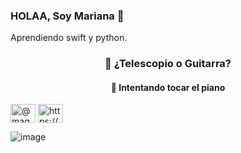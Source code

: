 ### HOLAA, Soy Mariana 👋 
Aprendiendo swift y python.

<h3 align="center">🔭 ¿Telescopio o Guitarra? </h3>
<h4 align="center">👯 Intentando tocar el piano</h4>

<a href="https://twitter.com/@magui_cr" target="blank"><img align="center" src="https://cdn.jsdelivr.net/npm/simple-icons@3.0.1/icons/twitter.svg" alt="@magui_cr" height="30" width="40" /></a>
<a href="https://www.linkedin.com/in/mariana-carrillo-ruiz-9b2bb2118/" target="blank"><img align="center" src="https://cdn.jsdelivr.net/npm/simple-icons@3.0.1/icons/linkedin.svg" alt="https://www.linkedin.com/in/mariana-carrillo-ruiz-9b2bb2118/" height="30" width="40" /></a>
</p>

![image](https://p4.wallpaperbetter.com/wallpaper/837/867/723/earth-minimalism-rocket-wallpaper-preview.jpg)

